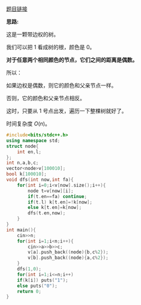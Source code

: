 [题目链接](https://www.luogu.com.cn/problem/AT4753)

**思路:**

这是一颗带边权的树。

我们可以把 $1$ 看成树的根，颜色是 $0$。

**对于任意两个相同颜色的节点，它们之间的距离是偶数。**

所以：

如果边权是偶数，则它的颜色和父亲节点一样。

否则，它的颜色和父亲节点相反。

这时，只要从 $1$ 号点出发，遍历一下整棵树就好了。

时间复杂度 $O(n)$。

```cpp
#include<bits/stdc++.h>
using namespace std;
struct node{
	int en,l;
};
int n,a,b,c;
vector<node>v[100010];
bool k[100010];
void dfs(int now,int fa){
	for(int i=0;i<v[now].size();i++){
		node t=v[now][i];
		if(t.en==fa) continue;
		if(t.l) k[t.en]=!k[now];
		else k[t.en]=k[now];
		dfs(t.en,now);
	}
}
int main(){
	cin>>n;
	for(int i=1;i<n;i++){
		cin>>a>>b>>c;
		v[a].push_back((node){b,c%2});
		v[b].push_back((node){a,c%2});
	}
	dfs(1,0);
	for(int i=1;i<=n;i++)
	if(k[i]) puts("1");
	else puts("0");
	return 0;
}
```